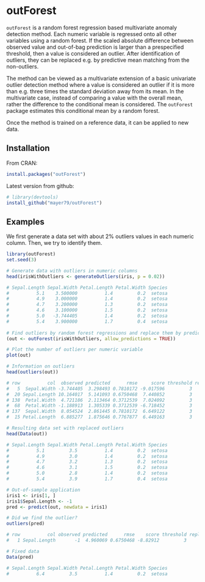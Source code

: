 # outForest

`outForest` is a random forest regression based multivariate anomaly detection method. Each numeric variable is regressed onto all other variables using a random forest. If the scaled absolute difference between observed value and out-of-bag prediction is larger than a prespecified threshold, then a value is considered an outlier. After identification of outliers, they can be replaced e.g. by predictive mean matching from the non-outliers.

The method can be viewed as a multivariate extension of a basic univariate outlier detection method where a value is considered an outlier if it is more than e.g. three times the standard deviation away from its mean. In the multivariate case, instead of comparing a value with the overall mean, rather the difference to the conditional mean is considered. The `outForest` package estimates this conditional mean by a random forest.

Once the method is trained on a reference data, it can be applied to new data.

## Installation
From CRAN:
``` r
install.packages("outForest")
```

Latest version from github:
``` r
# library(devtools)
install_github("mayer79/outForest")
```

## Examples

We first generate a data set with about 2% outliers values in each numeric column. Then, we try to identify them.

``` r
library(outForest)
set.seed(3)

# Generate data with outliers in numeric columns
head(irisWithOutliers <- generateOutliers(iris, p = 0.02))

# Sepal.Length Sepal.Width Petal.Length Petal.Width Species
#          5.1    3.500000          1.4         0.2  setosa
#          4.9    3.000000          1.4         0.2  setosa
#          4.7    3.200000          1.3         0.2  setosa
#          4.6    3.100000          1.5         0.2  setosa
#          5.0   -3.744405          1.4         0.2  setosa
#          5.4    3.900000          1.7         0.4  setosa
 
# Find outliers by random forest regressions and replace them by predictive mean matching
(out <- outForest(irisWithOutliers, allow_predictions = TRUE))

# Plot the number of outliers per numeric variable
plot(out)

# Information on outliers
head(outliers(out))

# row          col  observed predicted      rmse     score threshold replacement
#   5  Sepal.Width -3.744405  3.298493 0.7810172 -9.017596         3         2.8
#  20 Sepal.Length 10.164017  5.141093 0.6750468  7.440852         3         5.4
# 138  Petal.Width  4.721186  2.113464 0.3712539  7.024092         3         2.1
#  68  Petal.Width -1.188913  1.305339 0.3712539 -6.718452         3         1.2
# 137  Sepal.Width  8.054524  2.861445 0.7810172  6.649122         3         2.9
#  15 Petal.Length  6.885277  1.875646 0.7767877  6.449163         3         1.3

# Resulting data set with replaced outliers
head(Data(out))

# Sepal.Length Sepal.Width Petal.Length Petal.Width Species
#          5.1         3.5          1.4         0.2  setosa
#          4.9         3.0          1.4         0.2  setosa
#          4.7         3.2          1.3         0.2  setosa
#          4.6         3.1          1.5         0.2  setosa
#          5.0         2.8          1.4         0.2  setosa
#          5.4         3.9          1.7         0.4  setosa

# Out-of-sample application
iris1 <- iris[1, ]
iris1$Sepal.Length <- -1
pred <- predict(out, newdata = iris1)

# Did we find the outlier?
outliers(pred)

# row          col observed predicted      rmse    score threshold replacement
#   1 Sepal.Length       -1  4.960069 0.6750468 -8.82912         3         6.4

# Fixed data
Data(pred)

# Sepal.Length Sepal.Width Petal.Length Petal.Width Species
#          6.4         3.5          1.4         0.2  setosa
```

